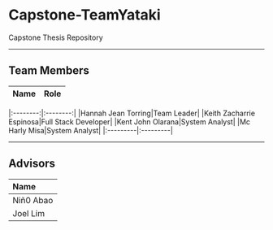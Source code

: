 # Capstone-TeamYataki
Capstone Thesis Repository 

------------------------------------------------------

## Team Members 
| **Name** | **Role** | 
|:---------|:---------|

|:--------:|:--------:|
|Hannah Jean Torring|Team Leader|
|Keith Zacharrie Espinosa|Full Stack Developer|
|Kent John Olarana|System Analyst|
|Mc Harly Misa|System Analyst|
|:---------|:---------|

-------------------------------------------------------

## Advisors
| **Name**|
|:-----|
|Niñ0 Abao| 
|Joel Lim|
